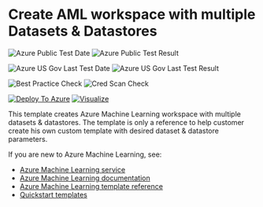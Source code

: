 # Create AML workspace with multiple Datasets & Datastores

![Azure Public Test Date](https://azurequickstartsservice.blob.core.windows.net/badges/101-machine-learning-dataset-create-workspace-multiple-dataset-datastore/PublicLastTestDate.svg)
![Azure Public Test Result](https://azurequickstartsservice.blob.core.windows.net/badges/101-machine-learning-dataset-create-workspace-multiple-dataset-datastore/PublicDeployment.svg)

![Azure US Gov Last Test Date](https://azurequickstartsservice.blob.core.windows.net/badges/101-machine-learning-dataset-create-workspace-multiple-dataset-datastore/FairfaxLastTestDate.svg)
![Azure US Gov Last Test Result](https://azurequickstartsservice.blob.core.windows.net/badges/101-machine-learning-dataset-create-workspace-multiple-dataset-datastore/FairfaxDeployment.svg)

![Best Practice Check](https://azurequickstartsservice.blob.core.windows.net/badges/101-machine-learning-dataset-create-workspace-multiple-dataset-datastore/BestPracticeResult.svg)
![Cred Scan Check](https://azurequickstartsservice.blob.core.windows.net/badges/101-machine-learning-dataset-create-workspace-multiple-dataset-datastore/CredScanResult.svg)

[![Deploy To Azure](https://raw.githubusercontent.com/fathym-it/azure-quickstart-templates/master/1-CONTRIBUTION-GUIDE/images/deploytoazure.svg?sanitize=true)](https://portal.azure.com/#create/Microsoft.Template/uri/https%3A%2F%2Fraw.githubusercontent.com%2Ffathym-it%2Fazure-quickstart-templates%2Fmaster%2F101-machine-learning-dataset-create-workspace-multiple-dataset-datastore%2Fazuredeploy.json)
[![Visualize](https://raw.githubusercontent.com/fathym-it/azure-quickstart-templates/master/1-CONTRIBUTION-GUIDE/images/visualizebutton.svg?sanitize=true)](http://armviz.io/#/?load=https%3A%2F%2Fraw.githubusercontent.com%2Ffathym-it%2Fazure-quickstart-templates%2Fmaster%2F101-machine-learning-dataset-create-workspace-multiple-dataset-datastore%2Fazuredeploy.json)

This template creates Azure Machine Learning workspace with multiple datasets & datastores. The template is only a reference to help customer create his own custom template with desired dataset & datastore parameters.

If you are new to Azure Machine Learning, see:

- [Azure Machine Learning service](https://azure.microsoft.com/services/machine-learning-service/)
- [Azure Machine Learning documentation](https://docs.microsoft.com/azure/machine-learning/)
- [Azure Machine Learning template reference](https://docs.microsoft.com/azure/templates/microsoft.machinelearningservices/allversions)
- [Quickstart templates](https://azure.microsoft.com/resources/templates/)